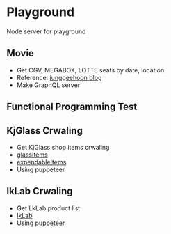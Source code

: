 # Playground

Node server for playground

## Movie
+ Get CGV, MEGABOX, LOTTE seats by date, location
+ Reference: [junggeehoon blog](https://medium.com/@junggeehoon/%ED%81%AC%EB%A1%A4%EB%9F%AC%EB%A5%BC-%EC%9D%B4%EC%9A%A9%ED%95%B4-cgv-imax-%EB%AA%85%EB%8B%B9-%EC%9E%90%EB%A6%AC%EB%A5%BC-%EC%98%88%EB%A7%A4%ED%95%98%EC%9E%90-772255dd0431)
+ Make GraphQL server


## Functional Programming Test

## KjGlass Crwaling
+ Get KjGlass shop items crwaling
+ [glassItems](http://kjglass.co.kr/shop.php?shopId=10001)
+ [expendableItems](http://kjglass.co.kr/shop.php?shopId=10002)
+ Using puppeteer

## lkLab Crwaling
+ Get LkLab product list
+ [lkLab](http://lklab.com/)
+ Using puppeteer
